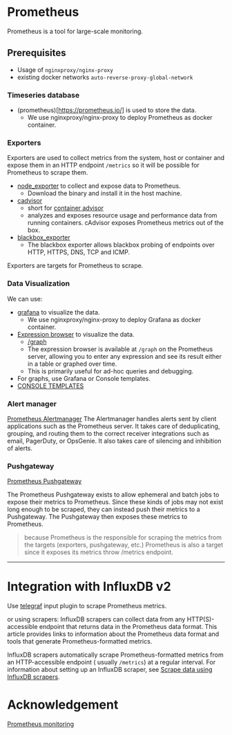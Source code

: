 # Prometheus

Prometheus is a tool for large-scale monitoring.

## Prerequisites

- Usage of `nginxproxy/nginx-proxy`
- existing docker networks `auto-reverse-proxy-global-network`

### Timeseries database

- (prometheus)[https://prometheus.io/] is used to store the data.
    - We use nginxproxy/nginx-proxy to deploy Prometheus as docker container.

### Exporters

Exporters are used to collect metrics from the system, host or container and expose them in an HTTP endpoint `/metrics`
so it will be possible for Prometheus to scrape them.

- [node_exporter](https://github.com/prometheus/node_exporter) to collect and expose data to Prometheus.
    - Download the binary and install it in the host machine.
- [cadvisor](https://prometheus.io/docs/guides/cadvisor/)
    - short for [container advisor](https://github.com/google/cadvisor)
    - analyzes and exposes resource usage and performance data from running containers. cAdvisor exposes Prometheus
      metrics out of the box.
- [blackbox_exporter](https://github.com/prometheus/blackbox_exporter)
    - The blackbox exporter allows blackbox probing of endpoints over HTTP, HTTPS, DNS, TCP and ICMP.

Exporters are targets for Prometheus to scrape.

### Data Visualization

We can use:

- [grafana](https://prometheus.io/docs/visualization/grafana/) to visualize the data.
    - We use nginxproxy/nginx-proxy to deploy Grafana as docker container.
- [Expression browser](https://prometheus.io/docs/introduction/exposition_formats/#expression-browser) to visualize the
  data.
    - [/graph](https://prometheus.io/docs/visualization/browser/)
    - The expression browser is available at `/graph` on the Prometheus server, allowing you to enter any expression and
      see its result either in a table or graphed over time.
    - This is primarily useful for ad-hoc queries and debugging.
- For graphs, use Grafana or Console templates.
- [CONSOLE TEMPLATES](https://prometheus.io/docs/visualization/consoles/)

### Alert manager

[Prometheus Alertmanager](https://github.com/prometheus/alertmanager)
The Alertmanager handles alerts sent by client applications such as the Prometheus server. It takes care of
deduplicating, grouping, and routing them to the correct receiver integrations such as email, PagerDuty, or OpsGenie. It
also takes care of silencing and inhibition of alerts.

### Pushgateway

[Prometheus Pushgateway](https://github.com/prometheus/pushgateway)

The Prometheus Pushgateway exists to allow ephemeral and batch jobs to expose their metrics to Prometheus. Since these
kinds of jobs may not exist long enough to be scraped, they can instead push their metrics to a Pushgateway. The
Pushgateway then exposes these metrics to Prometheus.

> because Prometheus is the responsible for scraping the metrics from the targets (exporters, pushgateway, etc.)
> Prometheus is also a target since it exposes its metrics throw /metrics endpoint.

---------------------------------------------------------------------------------------------------------------

# Integration with InfluxDB v2

Use [telegraf](https://docs.influxdata.com/influxdb/v2.1/write-data/developer-tools/scrape-prometheus-metrics/) input
plugin to scrape Prometheus metrics.

or using scrapers: InfluxDB scrapers can collect data from any HTTP(S)-accessible endpoint that returns data in the
Prometheus data format. This article provides links to information about the Prometheus data format and tools that
generate Prometheus-formatted metrics.

InfluxDB scrapers automatically scrape Prometheus-formatted metrics from an HTTP-accessible endpoint (
usually `/metrics`) at a regular interval. For information about setting up an InfluxDB scraper,
see [Scrape data using InfluxDB scrapers](https://docs.influxdata.com/influxdb/v2.1/write-data/no-code/scrape-data/).

# Acknowledgement

[Prometheus monitoring](https://blog.ouidou.fr/un-monitoring-complet-en-quelques-minutes-avec-prometheus-33e849e6392e)
